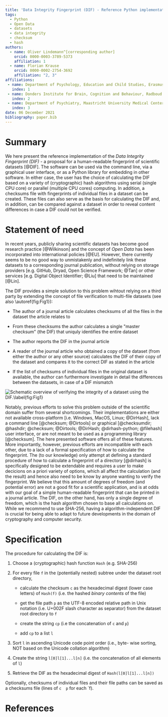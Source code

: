 ```yaml
---
title: 'Data Integrity Fingerprint (DIF) - Reference Python implementation'
tags:
  - Python
  - Open Data
  - datasets
  - data integrity
  - checksum
  - hash
authors:
  - name: Oliver Lindemann^[corresponding author]
    orcid: 0000-0003-3789-5373
    affiliation: 1
  - name: Florian Krause
    orcid: 0000-0002-2754-3692
    affiliation: "2, 3"
affiliations:
 - name: Department of Psychology, Education and Child Studies, Erasmus University Rotterdam, The Netherlands
   index: 1
 - name: Donders Institute for Brain, Cognition and Behaviour, Radboud University Medical Center, Nijmegen, The Netherlands
   index: 2
 - name: Department of Psychiatry, Maastricht University Medical Center, The Netherlands
   index: 3
date: 06 December 2021
bibliography: paper.bib
---
```

  

# Summary

We here present the reference implementation of the _Data Integrity
Fingerprint (DIF)_ - a proposal for a human-readable fingerprint of scientific
datasets [@DIF]. The software can be used via the command line, via a graphical
user interface, or as a Python library for embedding in other software. In
either case, the user has the choice of calculating the DIF based on a variety
of (cryptographic) hash algorithms using serial (single CPU core) or parallel
(multiple CPU cores) computing. In addition, a checksums file with fingerprints
of individual files in a dataset can be created. These files can also serve as
the basis for calculating the DIF and, in addition, can be compared against a
dataset in order to reveal content differences in case a DIF could not be
verified.

# Statement of need

In recent years, publicly sharing scientific datasets has become good research
practice [@Wilkinson] and the concept of _Open Data_ has been incorporated
into international policies [@EU]. However, there currently seems to be no good
way to unmistakenly and indefinitely link these datasets to a corresponding
journal publication, without relying on storage providers [e.g. GitHub, Dryad,
Open Science Framework; @Tan] or other services [e.g. Digital Object
Identifier; @Liu] that need to be maintained [@Lin].

The DIF provides a simple solution to this problem wihtout relying on a third
party by extending the concept of file verification to multi-file datasets
(see also \autoref{fig:Fig1}):

* The author of a journal article calculates checksums of all the files in the
  dataset the article relates to
  
* From these checksums the author calculates a single "master checksum" (the
  DIF) that uniquly identifies the entire dataset
  
* The author reports the DIF in the journal article

* A reader of the journal article who obtained a copy of the dataset (from
  either the author or any other source) calculates the DIF of their copy of
  the dataset and compares it to the correct DIF as stated in the article
  
* If the list of checksums of individual files in the original dataset is
  available, the author can furthermore investigate in detail the differences
  between the datasets, in case of a DIF mismatch

![Schematic overview of verifying the integrity of a dataset using the DIF.\label{fig:Fig1}](https://user-images.githubusercontent.com/2971539/143914028-ea2b8570-6db4-4f82-9bec-b1770fda7df8.png)

Notably, previous efforts to solve this problem outside of the scientific
domain suffer from several shortcomings. Their implementations are either not
available cross-platform [i.e. Windows, MacOS, Linux; @DirHash], lack a
command line [@checksum; @Dirtools] or graphical [@checksumdir; @hashdir;
@checksum; @Dirtools; @DirHash; @dirhash-python; @filehash] user interface, or
are not meant to be used as a programming library [@checksum]. The here
presented software offers all of these features.
More importantly, however, previous efforts are incompatible with each other,
due to a lack of a formal specification of how to calculate the fingerprint.
The (to our knowledge) only attempt at defining a standard procedure of how to
calculate a fingerprint of a directory [@dirhash] is specifically designed to
be extendable and requires a user to make decicions on a priori variety of
options, which all affect the calculation (and the result) and hence also need
to be know by anyone wanting to verify the fingerprint. We believe that this
amount of degrees of freedom (and potential error) are not a good fit for a
scientific application, and is at odds with our goal of a simple human-readable
fingerprint that can be printed in a journal article.
The DIF, on the other hand, has only a single degree of freedom, which is the
hash algorithm chosen to base all calculations on. While we recommend to
use SHA-256, having a algorithm-independent DIF is crucial for being able to
adapt to future developments in the domain of cryptography and computer
security.

# Specification

The procedure for calculating the DIF is:

1. Choose a (cryptographic) hash function `Hash` (e.g. SHA-256)

2.  For every file `f` in the (potentially nested) subtree under the dataset root directory,

    * calculate the checksum `c` as the hexadecimal digest (lower case letters) of `Hash(f)` (i.e. the hashed _binary contents_ of the file)

    * get the file path `p` as the UTF-8 encoded relative path in Unix notation (i.e. U+002F slash character as separator) from the dataset root directory to `f`

    * create the string `cp` (i.e the concatenation of `c` and `p`)
    
    * add `cp` to a list `l`
    
3. Sort `l` in ascending Unicode code point order (i.e., byte- wise sorting, NOT based on the Unicode collation algorithm)

4. Create the string `l[0]l[1]...l[n]` (i.e. the concatenation of all elements of `l`)

5. Retrieve the DIF as the hexadecimal digest of `Hash(l[0]l[1]...l[n])`

Optionally, checksums of individual files and their file paths can be saved as a checksums file (lines of `c  p` for each `f).

# References
